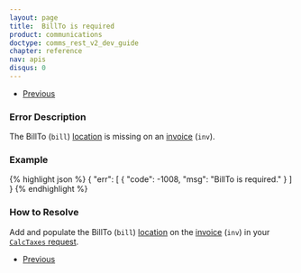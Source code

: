 ```yaml
---
layout: page
title:  BillTo is required
product: communications
doctype: comms_rest_v2_dev_guide
chapter: reference
nav: apis
disqus: 0
---
```


<ul class="pager">
  <li class="previous"><a href="/communications/dev-guide_rest_v2/reference/calculate-tax-errors/"><i class="glyphicon glyphicon-chevron-left"></i>Previous</a></li>
</ul>

<h3>Error Description</h3>
The BillTo (<code>bill</code>) <a class="dev-guide-link" href="/communications/dev-guide_rest_v2/reference/location/">location</a> is missing on an <a class="dev-guide-link" href="/communications/dev-guide_rest_v2/reference/invoice/">invoice</a> (<code>inv</code>).

<h3>Example</h3>
{% highlight json %}
{
  "err": [
      {
        "code": -1008,
        "msg": "BillTo is required."
      }
  ]
}
{% endhighlight %}

<h3>How to Resolve</h3>
Add and populate the BillTo (<code>bill</code>) <a class="dev-guide-link" href="/communications/dev-guide_rest_v2/reference/location/">location</a> on the <a class="dev-guide-link" href="/communications/dev-guide_rest_v2/reference/invoice/">invoice</a> (<code>inv</code>) in your <a class="dev-guide-link" href="/communications/dev-guide_rest_v2/reference/calc-taxes-request/"><code>CalcTaxes</code> request</a>.

<ul class="pager">
  <li class="previous"><a href="/communications/dev-guide_rest_v2/reference/calculate-tax-errors/"><i class="glyphicon glyphicon-chevron-left"></i>Previous</a></li>
</ul>